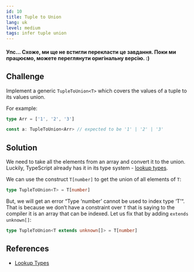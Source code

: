 ```yaml
---
id: 10
title: Tuple to Union
lang: uk
level: medium
tags: infer tuple union
---
```


#### Упс... Схоже, ми ще не встигли перекласти це завдання. Поки ми працюємо, можете переглянути оригінальну версію. :)

## Challenge

Implement a generic `TupleToUnion<T>` which covers the values of a tuple to its values union.

For example:

```ts
type Arr = ['1', '2', '3']

const a: TupleToUnion<Arr> // expected to be '1' | '2' | '3'
```

## Solution

We need to take all the elements from an array and convert it to the union.
Luckily, TypeScript already has it in its type system - [lookup types](https://www.typescriptlang.org/docs/handbook/release-notes/typescript-2-1.html#keyof-and-lookup-types).

We can use the construct `T[number]` to get the union of all elements of `T`:

```ts
type TupleToUnion<T> = T[number]
```

But, we will get an error “Type ‘number’ cannot be used to index type ‘T’“.
That is because we don’t have a constraint over `T` that is saying to the compiler it is an array that can be indexed.
Let us fix that by adding `extends unknown[]`:

```ts
type TupleToUnion<T extends unknown[]> = T[number]
```

## References

- [Lookup Types](https://www.typescriptlang.org/docs/handbook/release-notes/typescript-2-1.html#keyof-and-lookup-types)
